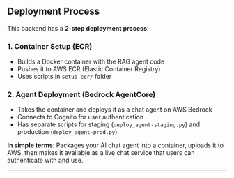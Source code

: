 ## Deployment Process

This backend has a **2-step deployment process**:

### 1. Container Setup (ECR)
- Builds a Docker container with the RAG agent code
- Pushes it to AWS ECR (Elastic Container Registry)  
- Uses scripts in `setup-ecr/` folder

### 2. Agent Deployment (Bedrock AgentCore)
- Takes the container and deploys it as a chat agent on AWS Bedrock
- Connects to Cognito for user authentication
- Has separate scripts for staging (`deploy_agent-staging.py`) and production (`deploy_agent-prod.py`)

**In simple terms**: Packages your AI chat agent into a container, uploads it to AWS, then makes it available as a live chat service that users can authenticate with and use.

---

